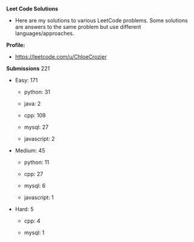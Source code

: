 **Leet Code Solutions**

- Here are my solutions to various LeetCode problems. Some solutions are answers to the same problem but use different languages/approaches.

**Profile:**

- https://leetcode.com/u/ChloeCrozier


**Submissions** 221
- Easy: 171

  -  python: 31

  -  java: 2

  -  cpp: 109

  -  mysql: 27

  -  javascript: 2


- Medium: 45

  -  python: 11

  -  cpp: 27

  -  mysql: 6

  -  javascript: 1


- Hard: 5

  -  cpp: 4

  -  mysql: 1